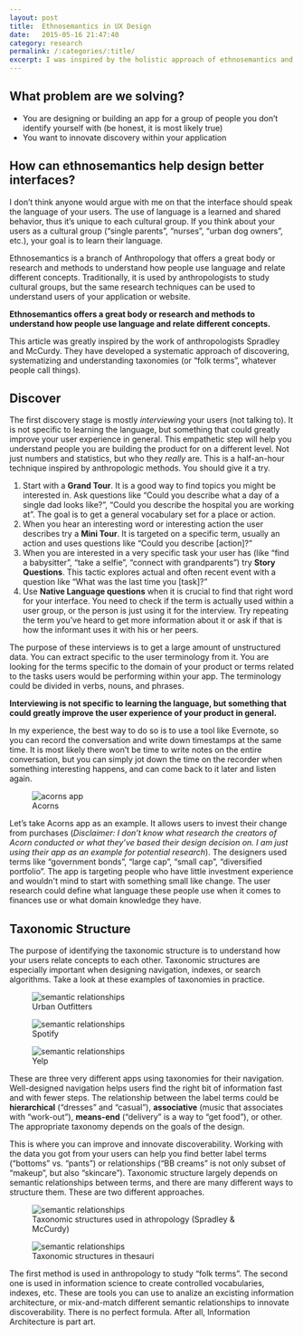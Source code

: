 ```yaml
---
layout: post
title:  Ethnosemantics in UX Design
date:   2015-05-16 21:47:40
category: research
permalink: /:categories/:title/
excerpt: I was inspired by the holistic approach of ethnosemantics and wanted to write an article about it. Information architecture takes the form of navigations, labels, metadata, search algorithms, everything that has words in it, ethnosemantics have a lot to contribute to it.
---
```


## What problem are we solving?

-  You are designing or building an app for a group of people you don’t identify yourself with (be honest, it is most likely true)
-  You want to innovate discovery within your application

## How can ethnosemantics help design better interfaces?

I don’t think anyone would argue with me on that the interface should speak the language of your users. The use of language is a learned and shared behavior, thus it’s unique to each cultural group. If you think about your users as a cultural group (“single parents”, “nurses”, “urban dog owners”, etc.), your goal is to learn their language.

Ethnosemantics is a branch of Anthropology that offers a great body or research and methods to understand how people use language and relate different concepts. Traditionally, it is used by anthropologists to study cultural groups, but the same research techniques can be used to understand users of your application or website.

<p><strong>Ethnosemantics offers a great body or research and methods to understand how people use language and relate different concepts.</strong></p>

This article was greatly inspired by the work of anthropologists Spradley and McCurdy. They have developed a systematic approach of discovering, systematizing and understanding taxonomies (or “folk terms”, whatever people call things).

## Discover
The first discovery stage is mostly _interviewing_ your users (not talking to). It is not specific to learning the language, but something that could greatly improve your user experience in general. This empathetic step will help you understand people you are building the product for on a different level. Not just numbers and statistics, but who they _really_ are. This is a half-an-hour technique inspired by anthropologic methods. You should give it a try.

1. Start with a **Grand Tour**. It is a good way to find topics you might be interested in. Ask questions like “Could you describe what a day of a single dad looks like?”, “Could you describe the hospital you are working at”. The goal is to get a general vocabulary set for a place or action.
2. When you hear an interesting word or interesting action the user describes try a **Mini Tour**. It is targeted on a specific term, usually an action and uses questions like “Could you describe [action]?”
3. When you are interested in a very specific task your user has (like “find a babysitter”, “take a selfie”, “connect with grandparents”) try **Story Questions**. This tactic explores actual and often recent event with a question like “What was the last time you [task]?”
4. Use **Native Language questions** when it is crucial to find that right word for your interface. You need to check if the term is actually used within a user group, or the person is just using it for the interview. Try repeating the term you’ve heard to get more information about it or ask if that is how the informant uses it with his or her peers.

The purpose of these interviews is to get a large amount of unstructured data. You can extract specific to the user terminology from it. You are looking for the terms specific to the domain of your product or terms related to the tasks users would be performing within your app. The terminology could be divided in verbs, nouns, and phrases.

<p><strong>Interviewing is not specific to learning the language, but something that could greatly improve the user experience of your product in general.</strong></p>

In my experience, the best way to do so is to use a tool like Evernote, so you can record the conversation and write down timestamps at the same time. It is most likely there won’t be time to write notes on the entire conversation, but you can simply jot down the time on the recorder when something interesting happens, and can come back to it later and listen again.

<div class="figure__container">
<figure class="figure__2 figure__centered">
  <img src="{{ '/assets/ethnosemantics-in-ux-design/speak-the-language-acorns.jpg' | prepend: site.baseurl }}" alt="acorns app">
  <figcaption>Acorns</figcaption>
</figure>
</div>

Let’s take Acorns app as an example. It allows users to invest their change from purchases (_Disclaimer: I don’t know what research the creators of Acorn conducted or what they’ve based their design decision on. I am just using their app as an example for potential research_). The designers used terms like “government bonds”, “large cap”, “small cap”, “diversified portfolio”. The app is targeting people who have little investment experience and wouldn't mind to start with something small like change. The user research could define what language these people use when it comes to finances use or what domain knowledge they have.

## Taxonomic Structure
The purpose of identifying the taxonomic structure is to understand how your users relate concepts to each other. Taxonomic structures are especially important when designing navigation, indexes, or search algorithms. Take a look at these examples of taxonomies in practice.

<div class="figure__container">
<figure class="figure__3">
  <img src="{{ '/assets/ethnosemantics-in-ux-design/speak-the-language-uo.jpg' | prepend: site.baseurl }}" alt="semantic relationships">
  <figcaption>Urban Outfitters</figcaption>
</figure>

<figure class="figure__3">
  <img src="{{ '/assets/ethnosemantics-in-ux-design/speak-the-language-spotify.jpg' | prepend: site.baseurl }}" alt="semantic relationships">
  <figcaption>Spotify</figcaption>
</figure>
<figure class="figure__3">
  <img src="{{ '/assets/ethnosemantics-in-ux-design/speak-the-language-yelp.jpg' | prepend: site.baseurl }}" alt="semantic relationships">
  <figcaption>Yelp</figcaption>
</figure>

</div>

These are three very different apps using taxonomies for their navigation. Well-designed navigation helps users find the right bit of information fast and with fewer steps. The relationship between the label terms could be **hierarchical** (“dresses” and “casual”), **associative** (music that associates with “work-out”), **means-end** (“delivery” is a way to “get food”), or other. The appropriate taxonomy depends on the goals of the design.

This is where you can improve and innovate discoverability. Working with the data you got from your users can help you find better label terms (“bottoms” vs. “pants”) or relationships (“BB creams” is not only subset of “makeup”, but also “skincare”). Taxonomic structure largely depends on semantic relationships between terms, and there are many different ways to structure them. These are two different approaches.

<figure>
  <img src="{{ '/assets/ethnosemantics-in-ux-design/speak-the-language-1.png' | prepend: site.baseurl }}" alt="semantic relationships">
  <figcaption>Taxonomic structures used in athropology (Spradley &amp; McCurdy)</figcaption>
</figure>

<figure>
  <img src="{{ '/assets/ethnosemantics-in-ux-design/speak-the-language-2.png' | prepend: site.baseurl }}" alt="semantic relationships">
  <figcaption>Taxonomic structures in thesauri</figcaption>
</figure>

 The first method is used in anthropology to study “folk terms”. The second one is used in information science to create controlled vocabularies, indexes, etc. These are tools you can use to analize an excisting information architecture, or mix-and-match different semantic relationships to innovate discoverability. There is no perfect formula. After all, Information Architecture is part art.
